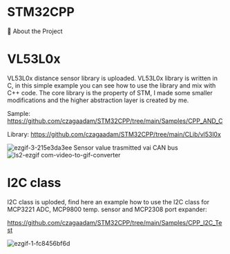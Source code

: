 # STM32CPP
🌟 About the Project

# VL53L0x
VL53L0x distance sensor library is uploaded. VL53L0x library is written in C, in this simple example you can see how to use the library and mix with C++ code.
The core library is the property of STM, I made some smaller modifications and the higher abstraction layer is created by me.


Sample:
https://github.com/czagaadam/STM32CPP/tree/main/Samples/CPP_AND_C

Library:
https://github.com/czagaadam/STM32CPP/tree/main/CLib/vl53l0x

![ezgif-3-215e3da3ee](https://github.com/user-attachments/assets/b7b306ba-a284-4b91-bb14-45fb7144f6af)
Sensor value trasmitted vai CAN bus
![ls2-ezgif com-video-to-gif-converter](https://github.com/user-attachments/assets/826a10dc-1cc4-47f8-bc56-af2944094e2e)



# I2C class
I2C class is uploded, find here an example how to use the I2C class for MCP3221 ADC, MCP9800 temp. sensor and MCP2308 port expander:

https://github.com/czagaadam/STM32CPP/tree/main/Samples/CPP_I2C_Test

![ezgif-1-fc8456bf6d](https://github.com/user-attachments/assets/9b2483c4-fbea-4ccf-89f5-9ef2931af1e5)
